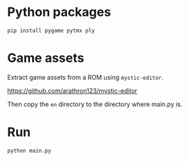 # Python packages

```
pip install pygame pytmx ply
```

# Game assets

Extract game assets from a ROM using `mystic-editor`. 

https://github.com/arathron123/mystic-editor

Then copy the `en` directory to the directory where main.py is. 

# Run

```
python main.py
```